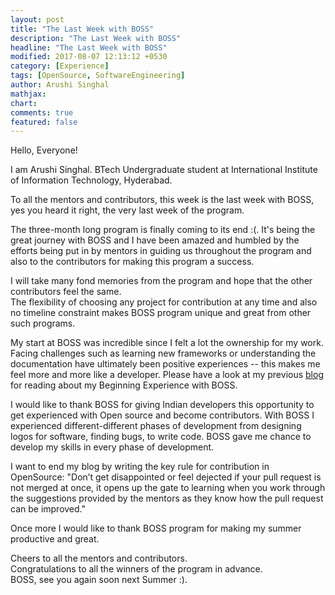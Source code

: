 ```yaml
---
layout: post
title: "The Last Week with BOSS"
description: "The Last Week with BOSS"
headline: "The Last Week with BOSS"
modified: 2017-08-07 12:13:12 +0530
category: [Experience]
tags: [OpenSource, SoftwareEngineering]
author: Arushi Singhal
mathjax:
chart:
comments: true
featured: false
---
```


Hello, Everyone! 

I am Arushi Singhal. BTech Undergraduate student at International Institute of Information Technology, Hyderabad.

To all the mentors and contributors, this week is the last week with BOSS, yes you heard it right, the very last week of the program.

The three-month long program is finally coming to its end :(. It's being the great journey with BOSS and I have been amazed and humbled by the efforts being put in by mentors in guiding us throughout the program and also to the contributors for making this program a success.

I will take many fond memories from the program and hope that the other contributors feel the same.   
The flexibility of choosing any project for contribution at any time and also no timeline constraint makes BOSS program unique and great from other such programs.

My start at BOSS was incredible since I felt a lot the ownership for my work. Facing challenges such as learning new frameworks or understanding the documentation have ultimately been positive experiences -- this makes me feel more and more like a developer. Please have a look at my previous [blog](http://blog.codingblocks.com/2017/beginning-with-open-source) for reading about my Beginning Experience with BOSS.

I would like to thank BOSS for giving Indian developers this opportunity to get experienced with Open source and become contributors. With BOSS I experienced different-different phases of development from designing logos for software, finding bugs, to write code. BOSS gave me chance to develop my skills in every phase of development.

I want to end my blog by writing the key rule for contribution in OpenSource: "Don’t get disappointed or feel dejected if your pull request is not merged at once, it opens up the gate to learning when you work through the suggestions provided by the mentors as they know how the pull request can be improved."

Once more I would like to thank BOSS program for making my summer productive and great.

Cheers to all the mentors and contributors.   
Congratulations to all the winners of the program in advance.   
BOSS, see you again soon next Summer :). 
